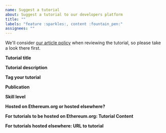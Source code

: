 ```yaml
---
name: Suggest a tutorial
about: Suggest a tutorial to our developers platform
title: ""
labels: "feature :sparkles:, content :fountain_pen:"
assignees: ""
---
```


We'll consider [our article policy](https://ethereum.org/en/contributing/adding-articles/) when reviewing the tutorial, so please take a look there first.

**Tutorial title**

<!-- What is the title of your tutorial?-->

**Tutorial description**

<!-- Summarize what the user should be able to accomplish by following tutorial -->

**Tag your tutorial**

<!-- What topics are covered in your tutorial? Check out the current tags on https://ethereum.org/en/developers/tutorials/ but feel free to add new ones -->

**Publication**

<!-- If it's been published elsewhere already, let us know -->

**Skill level**

<!-- What level of experience does someone need to be to complete the tutorial? Beginner/Intermediate/Advanced -->

**Hosted on Ethereum.org or hosted elsewhere?**

<!-- Let us know if you want your tutorial to be hosted on the ethereum.org website or if it is published elsewhere and you want us to link out to the tutorial -->

**For tutorials to be hosted on Ethereum.org: Tutorial Content**

<!-- Please paste the full tutorial in markdown -->

**For tutorials hosted elsewhere: URL to tutorial**

<!-- Please paste the URL to your tutorial -->
